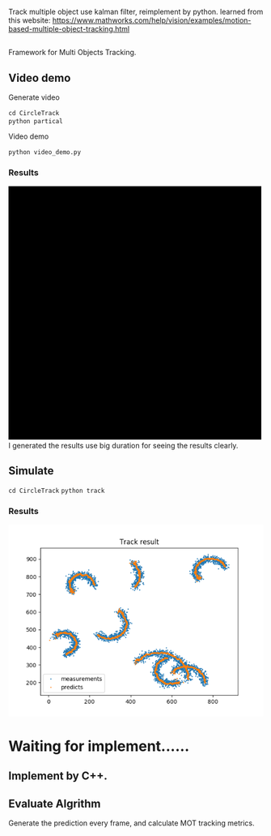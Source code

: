 Track multiple object use kalman filter, reimplement by python.
learned from this website:
https://www.mathworks.com/help/vision/examples/motion-based-multiple-object-tracking.html
##
Framework for Multi Objects Tracking.

## Video demo
Generate video 
```
cd CircleTrack
python partical
```
Video demo
```
python video_demo.py
```
### Results
![Image](results.gif)
I generated the results use big duration for seeing the results clearly.

## Simulate 
`cd CircleTrack`
`python track`
### Results
![Image text](Figure_1.png)

# Waiting for implement......
## Implement by C++.

## Evaluate Algrithm
Generate the prediction every frame, and calculate 
MOT tracking metrics.

